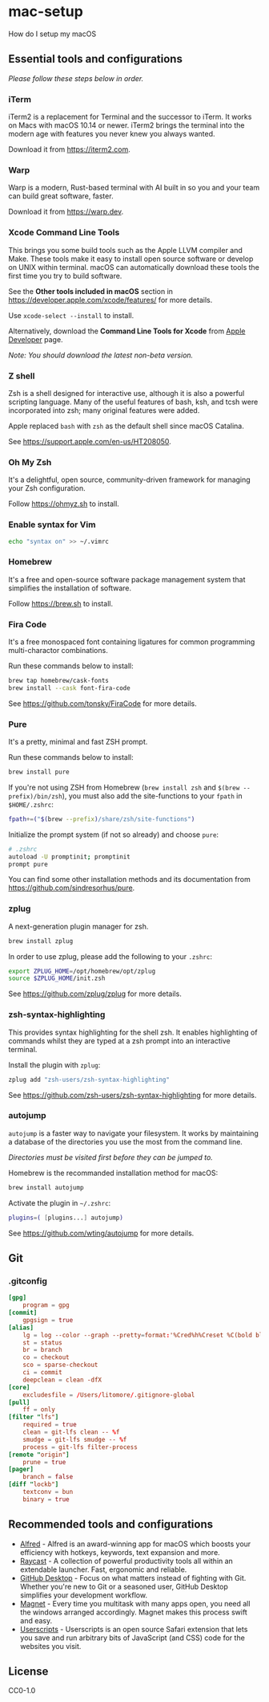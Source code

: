 # mac-setup

How do I setup my macOS

## Essential tools and configurations

_Please follow these steps below in order._

### iTerm

iTerm2 is a replacement for Terminal and the successor to iTerm. It works on Macs with macOS 10.14 or newer. iTerm2 brings the terminal into the modern age with features you never knew you always wanted.

Download it from https://iterm2.com.

### Warp

Warp is a modern, Rust-based terminal with AI built in so you and your team can build great software, faster.

Download it from https://warp.dev.

### Xcode Command Line Tools

This brings you some build tools such as the Apple LLVM compiler and Make. These tools make it easy to install open source software or develop on UNIX within terminal. macOS can automatically download these tools the first time you try to build software.

See the **Other tools included in macOS** section in https://developer.apple.com/xcode/features/ for more details.

Use `xcode-select --install` to install.

Alternatively, download the **Command Line Tools for Xcode** from [Apple Developer](https://developer.apple.com/download/all/) page.

_Note: You should download the latest non-beta version._

### Z shell

Zsh is a shell designed for interactive use, although it is also a powerful scripting language. Many of the useful features of bash, ksh, and tcsh were incorporated into zsh; many original features were added.

Apple replaced `bash` with `zsh` as the default shell since macOS Catalina.

See https://support.apple.com/en-us/HT208050.

### Oh My Zsh

It's a delightful, open source, community-driven framework for managing your Zsh configuration.

Follow https://ohmyz.sh to install.

### Enable syntax for Vim

```sh
echo "syntax on" >> ~/.vimrc
```

### Homebrew

It's a free and open-source software package management system that simplifies the installation of software.

Follow https://brew.sh to install.

### Fira Code

It's a free monospaced font containing ligatures for common programming multi-charactor combinations.

Run these commands below to install:

```sh
brew tap homebrew/cask-fonts
brew install --cask font-fira-code
```

See https://github.com/tonsky/FiraCode for more details.

### Pure

It's a pretty, minimal and fast ZSH prompt.

Run these commands below to install:

```sh
brew install pure
```

If you're not using ZSH from Homebrew (`brew install zsh` and `$(brew --prefix)/bin/zsh`), you must also add the site-functions to your `fpath` in `$HOME/.zshrc`:

```sh
fpath+=("$(brew --prefix)/share/zsh/site-functions")
```

Initialize the prompt system (if not so already) and choose `pure`:

```sh
# .zshrc
autoload -U promptinit; promptinit
prompt pure
```

You can find some other installation methods and its documentation from https://github.com/sindresorhus/pure.

### zplug

A next-generation plugin manager for zsh.

```sh
brew install zplug
```

In order to use zplug, please add the following to your `.zshrc`:

```sh
export ZPLUG_HOME=/opt/homebrew/opt/zplug
source $ZPLUG_HOME/init.zsh
```

See https://github.com/zplug/zplug for more details.

### zsh-syntax-highlighting

This provides syntax highlighting for the shell zsh. It enables highlighting of commands whilst they are typed at a zsh prompt into an interactive terminal.

Install the plugin with `zplug`:

```sh
zplug add "zsh-users/zsh-syntax-highlighting"
```

See https://github.com/zsh-users/zsh-syntax-highlighting for more details.

### autojump

`autojump` is a faster way to navigate your filesystem. It works by maintaining a database of the directories you use the most from the command line.

_Directories must be visited first before they can be jumped to._

Homebrew is the recommanded installation method for macOS:

```sh
brew install autojump
```

Activate the plugin in `~/.zshrc`:

```sh
plugins=( [plugins...] autojump)
```

See https://github.com/wting/autojump for more details.

## Git

### .gitconfig

```conf
[gpg]
	program = gpg
[commit]
	gpgsign = true
[alias]
	lg = log --color --graph --pretty=format:'%Cred%h%Creset %C(bold blue)%an%Creset%C(yellow)%d%Creset %s %Cgreen(%cr)' --abbrev-commit
	st = status
	br = branch
	co = checkout
	sco = sparse-checkout
	ci = commit
	deepclean = clean -dfX
[core]
	excludesfile = /Users/litomore/.gitignore-global
[pull]
	ff = only
[filter "lfs"]
	required = true
	clean = git-lfs clean -- %f
	smudge = git-lfs smudge -- %f
	process = git-lfs filter-process
[remote "origin"]
	prune = true
[pager]
	branch = false
[diff "lockb"]
	textconv = bun
	binary = true
```

## Recommended tools and configurations

- [Alfred](https://www.alfredapp.com) - Alfred is an award-winning app for macOS which boosts your efficiency with hotkeys, keywords, text expansion and more.
- [Raycast](https://raycast.com) - A collection of powerful productivity tools all within an extendable launcher. Fast, ergonomic and reliable.
- [GitHub Desktop](https://desktop.github.com) - Focus on what matters instead of fighting with Git. Whether you're new to Git or a seasoned user, GitHub Desktop simplifies your development workflow.
- [Magnet](https://apps.apple.com/us/app/magnet/id441258766) - Every time you multitask with many apps open, you need all the windows arranged accordingly. Magnet makes this process swift and easy.
- [Userscripts](https://github.com/quoid/userscripts) - Userscripts is an open source Safari extension that lets you save and run arbitrary bits of JavaScript (and CSS) code for the websites you visit.

## License

CC0-1.0
